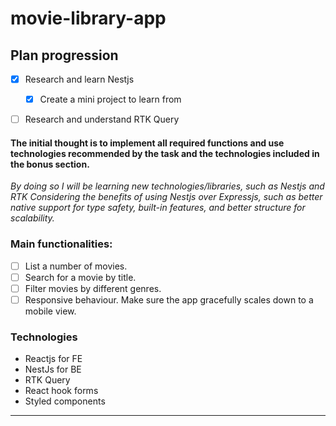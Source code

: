 # movie-library-app
## Plan progression
- [x] Research and learn Nestjs
  - [x] Create a mini project to learn from
- [ ] Research and understand RTK Query


#### The initial thought is to implement all required functions and use technologies recommended by the task and the technologies included in the bonus section.
*By doing so I will be learning new technologies/libraries, such as Nestjs and RTK*
*Considering the benefits of using Nestjs over Expressjs, such as better native support for type safety, built-in features, and better structure for scalability.*

### Main functionalities:
- [ ] List a number of movies.
- [ ] Search for a movie by title.
- [ ] Filter movies by different genres.
- [ ] Responsive behaviour. Make sure the app gracefully scales down to a mobile view.

### Technologies 
- Reactjs for FE
- NestJs for BE
- RTK Query
- React hook forms
- Styled components

-----------


